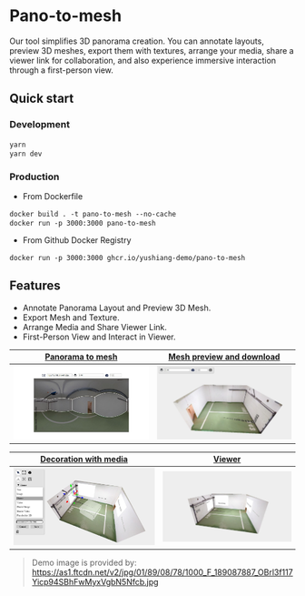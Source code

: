 # Pano-to-mesh

Our tool simplifies 3D panorama creation. You can annotate layouts, preview 3D meshes, export them with textures, arrange your media, share a viewer link for collaboration, and also experience immersive interaction through a first-person view.

## Quick start

### Development

```
yarn
yarn dev
```

### Production

- From Dockerfile

```
docker build . -t pano-to-mesh --no-cache
docker run -p 3000:3000 pano-to-mesh
```

- From Github Docker Registry

```
docker run -p 3000:3000 ghcr.io/yushiang-demo/pano-to-mesh
```

## Features

- Annotate Panorama Layout and Preview 3D Mesh.
- Export Mesh and Texture.
- Arrange Media and Share Viewer Link.
- First-Person View and Interact in Viewer.

|    [Panorama to mesh]    | [Mesh preview and download] |
| :----------------------: | :-------------------------: |
| ![2d.png](./docs/2d.png) |  ![3d.png](./docs/3d.png)   |

|    [Decoration with media]     |            [Viewer]             |
| :----------------------------: | :-----------------------------: |
| ![media.png](./docs/media.png) | ![view.png](./docs//viewer.png) |

> Demo image is provided by:
> https://as1.ftcdn.net/v2/jpg/01/89/08/78/1000_F_189087887_OBrl3f117Yicp94SBhFwMyxVgbN5Nfcb.jpg

[Panorama to mesh]: https://pano-to-mesh.vercel.app/editors/layout2d#eNpdkE9rwzAMxb-Lz8aWHP-Rcyyjt7WHwqCUENKsSTMyJ6TutjL23ecUtrDp8EPiPZ6EPlnTD8O0ZzlwVp-6vgttGlgmtGac9dVtuEb1wPLDAQTav5VxEIZcBriw4MmoQQM6Mg61mmlmo7fGAukf3o1Wg1WzmhqFuPCueufsvxQLhhTgL4uCs7EKw1S9Vunsc4zjJZeyuqBoYv0cRDhF-abky9hKQEleAklHEgGgXJdIHsgRuXK7mvqsQXT7rh693q3O6_fH28dTe9yYTVMfRUpgy67t1LVdSG8BjmJ-RPH1DUTpVnM
[Mesh preview and download]: https://pano-to-mesh.vercel.app/editors/layout3d#eNpdkE9rwzAMxb-Lz8aWHP-Rcyyjt7WHwqCUENKsSTMyJ6TutjL23ecUtrDp8EPiPZ6EPlnTD8O0ZzlwVp-6vgttGlgmtGac9dVtuEb1wPLDAQTav5VxEIZcBriw4MmoQQM6Mg61mmlmo7fGAukf3o1Wg1WzmhqFuPCueufsvxQLhhTgL4uCs7EKw1S9Vunsc4zjJZeyuqBoYv0cRDhF-abky9hKQEleAklHEgGgXJdIHsgRuXK7mvqsQXT7rh693q3O6_fH28dTe9yYTVMfRUpgy67t1LVdSG8BjmJ-RPH1DUTpVnM
[Decoration with media]: https://pano-to-mesh.vercel.app/editors/decoration#eNqtls9u20YQxl_F4JkmZ2Z3dmd9DIIAPTQpkCJA4BgGI1F_CkpUKbqNEfjQh-i9h75Arn2fouhb9FslrWUrdQzHgrGQxNHuzG-_-cbvi1nX98Pr4oTKYtIuu-V6jg-Fq7wvyqJrLvuLUZ4WJ6enVHG4-XIlVWrREV-vZyUCPXniaBrZS141B6aggcz_u-4Cg6cg-SneCPP1unuaYgy3dgmkJsT_rWdnZbFp1v3QrBqkvRjHzfakrpstV7NxMl1X63asf5L6h828Jq4t1WR1tJqJ6PzZOVsii2bx_MWToXMz5vh6Odkk__LJ4tnP316-ezV_-1yfzyZvK-xQXJ_1YljOl2tgoZKrDAJ5rNrpEkmcvi_GoVlvZ_2wasZlj6j3xabfLj--P3WVS55ZHVESF0jyDolCMk_khBw7X-6C1CdziQHW-4gDtpOma7GDVBIlBCW2EPE8OWxhKlG9-OSdOPJSHkZhix8vmrEd1h8zofIYkM2UgrKYx-_MSgJmVpCwTJ1cTDj8qizGyw0OL75v340AMbTNtF93l8XJrOm2bVlMm7HJlY75OcIWy-0R_pqjabvqjzbNvH2zfrP-88Ovf_3-x9-__VJcXZVfAEUVElcRZ8FDMUkNZboYjcgn1EqSoit9xQbhSXTGIYYsnT1QKA04TYJJRKUBOyThANrRODKYZ1C3ox4F1DczCKW9C9V2mCCuHtptfzFM2m29U1C1GFfdPfAcc4VmydJISWKwQClXxwBhXiGl4FMuLmoUhaiUNQLTHh6H9KPzEAmbU3U-ItwJOFBmap6h7MOgQzq4KZyXJAlam5Jq2sHRBCIaPXo4sPd7bF4tp23_ADSrjb8PGalol33KVoNryddulrODZ5AFpOXzlYrzGjXBWjgxJ_E3tOMNJWt2IMiQc5vG4INIhq0efFx5EPQIbF4ummk7HH0NIlh53_VDcYKOwJ2z3oMZvNUUNMxxUgc73_UKPianAockg75ANmXx086wnKRwgxh0El2K8H6PRXa2FBy2grOFbEak5WHU55gx0sYNGqcYkI_smKFbWfMPDezNuf1mW8FgHkBrs57fQ1AwaBzpBc3GDo7ssxY4Dyd2AY6kWh473DNQZ0GFSJFIb6DBtIJ4kD18HVa_c7Ls1lBS0JhEc6veCnoMMJ_U9DV8HqAmrkAgYfDAViM8E9ZNFebdjZcL-FIAQVC1aDZlirda0KtTDDQPEUmkzAj_MQQARrdyCuYiSAqMG8hT9GQYqwcGBW3jMdjivpCTovEytvLg67AH7ruumbSLvsv03NM70H2Zhq_gOrgvVAErxoDWrB9FBZgbMFuHHFL2I59t2vLFAp9CCnswQoU7Bsg8yHNXhswCoZzQrmLJ0FsHMZ8dZHD3rDLxmK36SUEYezHgG8yNiFGW_geE3A3i7OofCnPHXg
[Viewer]: https://pano-to-mesh.vercel.app#eNqtls9u20YQxl_F4JkmZ2Z3dmd9DIIAPTQpkCJA4BgGI1F_CkpUKbqNEfjQh-i9h75Arn2fouhb9FslrWUrdQzHgrGQxNHuzG-_-cbvi1nX98Pr4oTKYtIuu-V6jg-Fq7wvyqJrLvuLUZ4WJ6enVHG4-XIlVWrREV-vZyUCPXniaBrZS141B6aggcz_u-4Cg6cg-SneCPP1unuaYgy3dgmkJsT_rWdnZbFp1v3QrBqkvRjHzfakrpstV7NxMl1X63asf5L6h828Jq4t1WR1tJqJ6PzZOVsii2bx_MWToXMz5vh6Odkk__LJ4tnP316-ezV_-1yfzyZvK-xQXJ_1YljOl2tgoZKrDAJ5rNrpEkmcvi_GoVlvZ_2wasZlj6j3xabfLj--P3WVS55ZHVESF0jyDolCMk_khBw7X-6C1CdziQHW-4gDtpOma7GDVBIlBCW2EPE8OWxhKlG9-OSdOPJSHkZhix8vmrEd1h8zofIYkM2UgrKYx-_MSgJmVpCwTJ1cTDj8qizGyw0OL75v340AMbTNtF93l8XJrOm2bVlMm7HJlY75OcIWy-0R_pqjabvqjzbNvH2zfrP-88Ovf_3-x9-__VJcXZVfAEUVElcRZ8FDMUkNZboYjcgn1EqSoit9xQbhSXTGIYYsnT1QKA04TYJJRKUBOyThANrRODKYZ1C3ox4F1DczCKW9C9V2mCCuHtptfzFM2m29U1C1GFfdPfAcc4VmydJISWKwQClXxwBhXiGl4FMuLmoUhaiUNQLTHh6H9KPzEAmbU3U-ItwJOFBmap6h7MOgQzq4KZyXJAlam5Jq2sHRBCIaPXo4sPd7bF4tp23_ADSrjb8PGalol33KVoNryddulrODZ5AFpOXzlYrzGjXBWjgxJ_E3tOMNJWt2IMiQc5vG4INIhq0efFx5EPQIbF4ummk7HH0NIlh53_VDcYKOwJ2z3oMZvNUUNMxxUgc73_UKPianAockg75ANmXx086wnKRwgxh0El2K8H6PRXa2FBy2grOFbEak5WHU55gx0sYNGqcYkI_smKFbWfMPDezNuf1mW8FgHkBrs57fQ1AwaBzpBc3GDo7ssxY4Dyd2AY6kWh473DNQZ0GFSJFIb6DBtIJ4kD18HVa_c7Ls1lBS0JhEc6veCnoMMJ_U9DV8HqAmrkAgYfDAViM8E9ZNFebdjZcL-FIAQVC1aDZlirda0KtTDDQPEUmkzAj_MQQARrdyCuYiSAqMG8hT9GQYqwcGBW3jMdjivpCTovEytvLg67AH7ruumbSLvsv03NM70H2Zhq_gOrgvVAErxoDWrB9FBZgbMFuHHFL2I59t2vLFAp9CCnswQoU7Bsg8yHNXhswCoZzQrmLJ0FsHMZ8dZHD3rDLxmK36SUEYezHgG8yNiFGW_geE3A3i7OofCnPHXg
